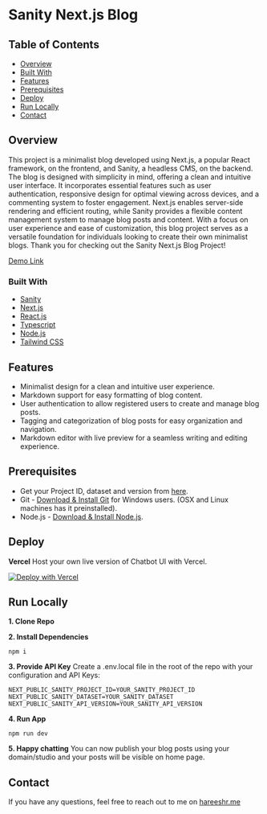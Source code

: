 
# Sanity Next.js Blog

## Table of Contents

- [Overview](#overview)
- [Built With](#built-with)
- [Features](#features)
- [Prerequisites](#prerequisites)
- [Deploy](#deploy)
- [Run Locally](#run-locally)
- [Contact](#contact)

## Overview

This project is a minimalist blog developed using Next.js, a popular React framework, on the frontend, and Sanity, a headless CMS, on the backend. The blog is designed with simplicity in mind, offering a clean and intuitive user interface. It incorporates essential features such as user authentication, responsive design for optimal viewing across devices, and a commenting system to foster engagement. Next.js enables server-side rendering and efficient routing, while Sanity provides a flexible content management system to manage blog posts and content. With a focus on user experience and ease of customization, this blog project serves as a versatile foundation for individuals looking to create their own minimalist blogs. Thank you for checking out the Sanity Next.js Blog Project!

[Demo Link](https://ai-blog.hareeshr.me/)

### Built With

 - [Sanity](https://www.sanity.io/)
 - [Next.js](https://nextjs.org/)
 - [React.js](https://react.dev/)
 - [Typescript](https://www.typescriptlang.org/)
 - [Node.js](https://nodejs.org/)
 - [Tailwind CSS](https://tailwindcss.com/)

## Features

 - Minimalist design for a clean and intuitive user experience.
 - Markdown support for easy formatting of blog content.
 - User authentication to allow registered users to create and manage blog posts.
 - Tagging and categorization of blog posts for easy organization and navigation.
 - Markdown editor with live preview for a seamless writing and editing experience.

## Prerequisites

 - Get your Project ID, dataset and version from [here](https://www.sanity.io/manage/).
 - Git -  [Download & Install Git](https://git-scm.com/downloads) for Windows users. (OSX and Linux machines has it preinstalled).
 - Node.js -  [Download & Install Node.js](https://nodejs.org/en/download/).

## Deploy

**Vercel**
Host your own live version of Chatbot UI with Vercel.

[![Deploy with Vercel](https://vercel.com/button)](https://vercel.com/new/clone?repository-url=https%3A%2F%2Fgithub.com%2Fhareeshr%2Fsanity-nextjs-blog&env=NEXT_PUBLIC_SANITY_PROJECT_ID,NEXT_PUBLIC_SANITY_DATASET,NEXT_PUBLIC_SANITY_API_VERSION&project-name=blog)
    
## Run Locally
**1. Clone Repo**

**2. Install Dependencies**

    npm i
**3. Provide API Key**
Create a .env.local file in the root of the repo with your configuration and API Keys:

    NEXT_PUBLIC_SANITY_PROJECT_ID=YOUR_SANITY_PROJECT_ID
    NEXT_PUBLIC_SANITY_DATASET=YOUR_SANITY_DATASET
    NEXT_PUBLIC_SANITY_API_VERSION=YOUR_SANITY_API_VERSION
**4. Run App**

    npm run dev
    
**5. Happy chatting**
You can now publish your blog posts using your domain/studio and your posts will be visible on home page.

## Contact

If you have any questions, feel free to reach out to me on [hareeshr.me](https://hareeshr.me)